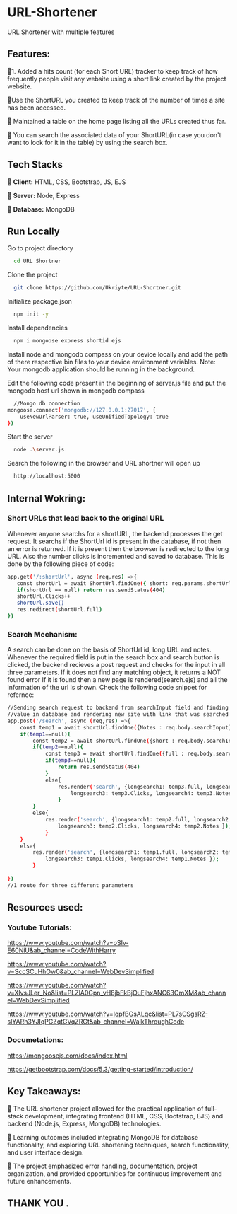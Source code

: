 # URL-Shortener

URL Shortener with multiple features 

## Features:

🎈1. Added a hits count (for each Short URL) tracker to keep track of how frequently people visit any website using a short link created by the project website.


🎈Use the ShortURL you created to keep track of the number of times a site has been accessed.

🎈 Maintained a table on the home page listing all the URLs created thus far.

🎈 You can search the associated data of your ShortURL(in case you don't want to look for it in the table) by using the search box.


## Tech Stacks

🦕 **Client:** HTML, CSS, Bootstrap, JS, EJS

🦕 **Server:** Node, Express

🦕 **Database:** MongoDB

## Run Locally

Go to project directory

```bash
  cd URL Shortner
```

Clone the project

```bash
  git clone https://github.com/Ukriyte/URL-Shortner.git
```

Initialize package.json

```bash
  npm init -y
```

Install dependencies

```bash
  npm i mongoose express shortid ejs
```

Install node and mongodb compass on your device locally and add the path of there respective bin files to your device environment variables.
Note: Your mongodb application should be running in the background.

Edit the following code present in the beginning of server.js file and put the mongodb host url shown in mongodb compass

```bash
  //Mongo db connection
mongoose.connect('mongodb://127.0.0.1:27017', {
    useNewUrlParser: true, useUnifiedTopology: true
})

```
Start the server

```bash
  node .\server.js
```

Search the following in the browser and URL shortner will open up

```bash
  http://localhost:5000
```

## Internal Wokring:

### Short URLs that lead back to the original URL 

Whenever anyone searchs for a shortURL, the backend processes the get request. It searchs if the ShortUrl id is present in the database,
 if not then an error is returned. If it is present then the browser is redirected to the long URL. Also the number clicks is incremented and saved to database. This is done by the following piece of code:
 
 ```bash
 app.get('/:shortUrl', async (req,res) =>{
    const shortUrl = await ShortUrl.findOne({ short: req.params.shortUrl})
    if(shortUrl == null) return res.sendStatus(404)
    shortUrl.Clicks++
    shortUrl.save()
    res.redirect(shortUrl.full)
})
```
     
### Search Mechanism:

A search can be done on the basis of ShortUrl id, long URL and notes. Whenever the required field is put in the search box and search button is clicked,
the backend recieves a post request and checks for the input in all three parameters. If it does not find any matching object, it returns a NOT found error
If it is found then a new page is rendered(search.ejs) and all the information of the url is shown. Check the following code snippet for refernce:

```bash
//Sending search request to backend from searchInput field and finding matching
//value in database and rendering new site with link that was searched for
app.post('/search', async (req,res) =>{
    const temp1 = await shortUrl.findOne({Notes : req.body.searchInput}) 
    if(temp1==null){
        const temp2 = await shortUrl.findOne({short : req.body.searchInput}) 
        if(temp2==null){
            const temp3 = await shortUrl.findOne({full : req.body.searchInput})
            if(temp3==null){
                return res.sendStatus(404)
            }
            else{
                res.render('search', {longsearch1: temp3.full, longsearch2: temp3.short,
                    longsearch3: temp3.Clicks, longsearch4: temp3.Notes });
                } 
        }
        else{
            res.render('search', {longsearch1: temp2.full, longsearch2: temp2.short,
                longsearch3: temp2.Clicks, longsearch4: temp2.Notes });
            }
    }
    else{
        res.render('search', {longsearch1: temp1.full, longsearch2: temp1.short,
            longsearch3: temp1.Clicks, longsearch4: temp1.Notes });
        }
    
})
//1 route for three different parameters
```
## Resources used:

### Youtube Tutorials:

https://www.youtube.com/watch?v=oSIv-E60NiU&ab_channel=CodeWithHarry

https://www.youtube.com/watch?v=SccSCuHhOw0&ab_channel=WebDevSimplified

https://www.youtube.com/watch?v=XlvsJLer_No&list=PLZlA0Gpn_vH8jbFkBjOuFjhxANC63OmXM&ab_channel=WebDevSimplified

https://www.youtube.com/watch?v=IqpfBGsALqc&list=PL7sCSgsRZ-slYARh3YJIqPGZqtGVqZRGt&ab_channel=WalkThroughCode

### Documetations:

https://mongoosejs.com/docs/index.html

https://getbootstrap.com/docs/5.3/getting-started/introduction/

## Key Takeaways:

💫 The URL shortener project allowed for the practical application of full-stack development, integrating frontend (HTML, CSS, Bootstrap, EJS) and backend (Node.js, Express, MongoDB) technologies.

💫 Learning outcomes included integrating MongoDB for database functionality, and exploring URL shortening techniques, search functionality, and user interface design.

💫 The project emphasized error handling, documentation, project organization, and provided opportunities for continuous improvement and future enhancements.

## THANK YOU .

